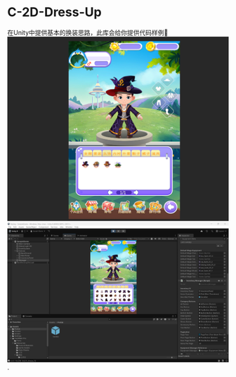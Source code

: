 # C-2D-Dress-Up
在Unity中提供基本的换装思路，此库会给你提供代码样例🚀
![image](https://github.com/Landerssss/C-2D-Dress-Up/blob/main/2f8918e553f9d64f5158b31a8d82bac9.png)
![image](https://github.com/Landerssss/C-2D-Dress-Up/blob/main/91e5defb4bac41cfedc9558ca0f2f874.png)
.

